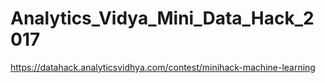 # Analytics_Vidya_Mini_Data_Hack_2017

https://datahack.analyticsvidhya.com/contest/minihack-machine-learning
